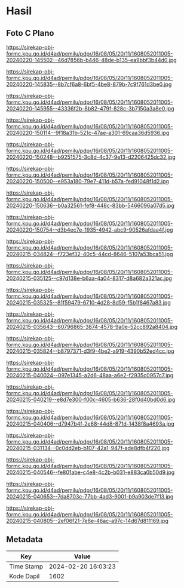 # Hasil

## Foto C Plano

https://sirekap-obj-formc.kpu.go.id/d4ad/pemilu/pdpr/16/08/05/20/11/1608052011005-20240220-145502--46d7856b-b446-48de-b135-ea9bbf3b44d0.jpg

https://sirekap-obj-formc.kpu.go.id/d4ad/pemilu/pdpr/16/08/05/20/11/1608052011005-20240220-145835--8b7cf6a8-6bf5-4be8-879b-7c9f761d3be0.jpg

https://sirekap-obj-formc.kpu.go.id/d4ad/pemilu/pdpr/16/08/05/20/11/1608052011005-20240220-145955--43336f2b-8b82-479f-828c-3b7150a3a8e0.jpg

https://sirekap-obj-formc.kpu.go.id/d4ad/pemilu/pdpr/16/08/05/20/11/1608052011005-20240220-150114--9f18a31b-521c-47ae-a301-69caa36d5936.jpg

https://sirekap-obj-formc.kpu.go.id/d4ad/pemilu/pdpr/16/08/05/20/11/1608052011005-20240220-150248--b9251575-3c8d-4c37-9e13-d2206425dc32.jpg

https://sirekap-obj-formc.kpu.go.id/d4ad/pemilu/pdpr/16/08/05/20/11/1608052011005-20240220-150500--e953a180-79e7-411d-b57a-fed91048f1d2.jpg

https://sirekap-obj-formc.kpu.go.id/d4ad/pemilu/pdpr/16/08/05/20/11/1608052011005-20240220-150636--b0a32561-fef8-448c-83bb-5466096a07d5.jpg

https://sirekap-obj-formc.kpu.go.id/d4ad/pemilu/pdpr/16/08/05/20/11/1608052011005-20240220-150754--d3b4ec7e-1935-4942-abc9-90526afdaa4f.jpg

https://sirekap-obj-formc.kpu.go.id/d4ad/pemilu/pdpr/16/08/05/20/11/1608052011005-20240215-034824--f723ef32-40c5-44cd-8646-5107a53bca51.jpg

https://sirekap-obj-formc.kpu.go.id/d4ad/pemilu/pdpr/16/08/05/20/11/1608052011005-20240215-035125--c97d138e-b6aa-4a04-8317-d8a682a321ac.jpg

https://sirekap-obj-formc.kpu.go.id/d4ad/pemilu/pdpr/16/08/05/20/11/1608052011005-20240215-035325--81f59479-6710-4d28-8d59-f5b1f8467a83.jpg

https://sirekap-obj-formc.kpu.go.id/d4ad/pemilu/pdpr/16/08/05/20/11/1608052011005-20240215-035643--60796865-3874-4578-9a0e-52cc892a8404.jpg

https://sirekap-obj-formc.kpu.go.id/d4ad/pemilu/pdpr/16/08/05/20/11/1608052011005-20240215-035824--b8797371-d3f9-4be2-a919-4390b52ed4cc.jpg

https://sirekap-obj-formc.kpu.go.id/d4ad/pemilu/pdpr/16/08/05/20/11/1608052011005-20240215-040024--097e1345-a2d6-48aa-a6e2-f2935c0957c7.jpg

https://sirekap-obj-formc.kpu.go.id/d4ad/pemilu/pdpr/16/08/05/20/11/1608052011005-20240215-040219--e8d7e300-f00c-4605-b636-28f0d40bd0d6.jpg

https://sirekap-obj-formc.kpu.go.id/d4ad/pemilu/pdpr/16/08/05/20/11/1608052011005-20240215-040406--d7947b4f-2e68-44d8-871d-1438f8a4693a.jpg

https://sirekap-obj-formc.kpu.go.id/d4ad/pemilu/pdpr/16/08/05/20/11/1608052011005-20240215-031134--0c0dd2eb-b107-42a1-947f-ade8dfb4f220.jpg

https://sirekap-obj-formc.kpu.go.id/d4ad/pemilu/pdpr/16/08/05/20/11/1608052011005-20240215-040546--fe801abe-c4e8-4c2b-b031-e883ca0b50d9.jpg

https://sirekap-obj-formc.kpu.go.id/d4ad/pemilu/pdpr/16/08/05/20/11/1608052011005-20240215-040653--7da8703c-77bb-4ad3-9001-b9a903de7f13.jpg

https://sirekap-obj-formc.kpu.go.id/d4ad/pemilu/pdpr/16/08/05/20/11/1608052011005-20240215-040805--2ef06f21-7e6e-46ac-a97c-14d67d811169.jpg


## Metadata

| Key        | Value               |
| ---------- | ------------------- |
| Time Stamp | 2024-02-20 16:03:23 |
| Kode Dapil | 1602                |



